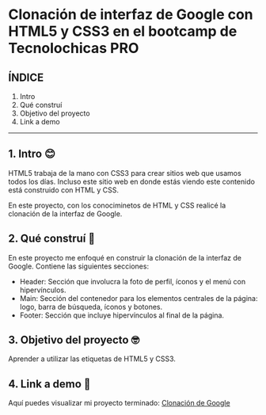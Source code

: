 # Clonación de interfaz de Google con HTML5 y CSS3 en el bootcamp de Tecnolochicas PRO


## ÍNDICE

1. Intro
2. Qué construí
3. Objetivo del proyecto
4. Link a demo

****

## 1. Intro 😊
HTML5 trabaja de la mano con CSS3 para crear sitios web que usamos todos los días. Incluso este sitio web en donde estás viendo este contenido está construido con HTML y CSS.

En este proyecto, con los conociminetos de HTML y CSS realicé la clonación de la interfaz de Google.

## 2. Qué construí 🤔
En este proyecto me enfoqué en construir la clonación de la interfaz de Google.
Contiene las siguientes secciones:

* Header: Sección que involucra la foto de perfil, íconos y el menú con hipervínculos.
* Main: Sección del contenedor para los elementos centrales de la página: logo, barra de búsqueda, íconos y botones.
* Footer: Sección que incluye hipervínculos al final de la página.

## 3. Objetivo del proyecto 🤓
Aprender a utilizar las etiquetas de HTML5 y CSS3.

## 4. Link a demo 👀
Aquí puedes visualizar mi proyecto terminado: [Clonación de Google](#)



